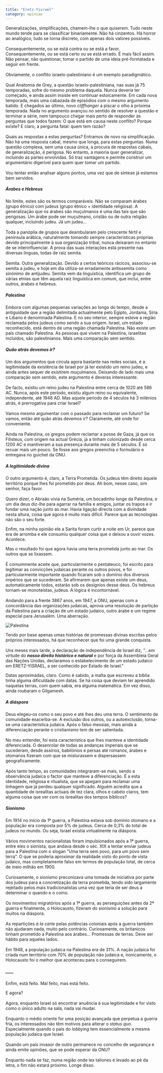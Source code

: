 ```yaml
---
title: "Eretz-Yisrael"
category: opiniao
---
```


Generalizações, simplificações, chamem-lhe o que quiserem. Tudo neste mundo tende para se classificar binariamente. Não há cinzentos. Há horror ao analógico, tudo se torna discreto, com apenas dois valores possíveis.  
<br/>
Consequentemente, ou se está contra ou se está a favor. Consequentemente, ou se está certo ou se está errado.
É mais fácil assim. Não pensar, não questionar, tomar o partido de uma ideia pré-formatada e seguir em frente.  
<br/>
Obviamente, o conflito israelo-palestiniano é um exemplo paradigmático.  
<br/>
Qual Anatomia de Grey, a questão israelo-palestiniana, nas suas já 75 temporadas, sofre do mesmo problema daquela. Nunca deveria ter começado, e ainda assim insiste em continuar estoicamente.
Em cada nova temporada, mais uma cabazada de episódios com o mesmo argumento batido. E chegados ao último, novo *cliffhanger* a piscar o olho à próxima temporada. Nada no argumento avançou no sentido de resolver a questão e terminar a série, nem tampouco chegar mais perto de responder às perguntas que todos fazem: 
O que está em causa neste conflito? Porque existe?
E claro, a pergunta fatal: quem tem razão?  
<br/>
Quais as respostas a estas perguntas?
Entramos de novo na simplificação. Não há uma resposta cabal, mesmo que longa, para estas perguntas.
Numa questão complexa, sem uma causa única, a procura de respostas cabais, de generalização, é perigosa.
No entanto, a maioria quer generalizar, incluindo as partes envolvidas. Só traz vantagens e permite construir um argumentário digerível para quem quer tomar um partido.  
<br/>
Vou tentar então analisar alguns pontos, uma vez que de síntese já estamos bem servidos.

##### __Árabes e Hebreus__

No limite, estes são os termos comparáveis. Não se comparam árabes (grupo étnico) com judeus (grupo étnico + identidade religiosa).
A generalização que os árabes são muçulmanos é uma das tais que são perigosas. Um árabe pode ser muçulmano, cristão ou de outra religião qualquer, incluíndo judeu. Já um judeu...  
<br/>
Toda a panóplia de grupos que deambularam pelo crescente fértil e península arábica, naturalmente tomando sempre características próprias devido principalmente à sua organização tribal, nunca deixaram no entanto de se interinfluenciar.
A prova das suas interações está presente nas diversas línguas, todas de raiz semita.  
<br/>
Semita. Outra generalização. Devido a certos teóricos rácicos, associou-se semita a judeu, e hoje em dia utiliza-se erradamente antissemita como sinónimo de antijudeu. Semita vem da linguística, identifica um grupo de várias etnias que têm aquela raiz linguística em comum, que inclui, entre outros, árabes e hebreus.

##### __Palestina__

Embora com algumas pequenas variações ao longo do tempo, desde a antiguidade que a região delimitada actualmente pelo Egipto, Jordania, Síria e Libano é denominada Palestina.
E no seu interior, sempre esteve a região reclamada pelos judeus como sendo a sua origem.
Israel, um estado reconhecido, está dentro de uma região chamada Palestina. Não existe um país chamado Palestina. As pessoas que vivem na Palestina, israelitas incluídos, são palestinianos.
Mais uma comparação sem sentido.

##### __Quão atrás devemos ir?__

Um dos argumentos que circula agora bastante nas redes sociais, é a legitimidade da existência de Israel por já ter existido um reino judeu, e ainda antes sequer de existirem muçulmanos.
Deixando de lado mais uma comparação sem sentido, este argumento é deveras interessante.  
<br/>
De facto, existiu um reino judeu na Palestina entre cerca de 1020 até 586 AC. Nunca, após este período, existiu algum reino ou equivalente, independente, até 1948 AD. Mas aquele período de 4 séculos há 3 milénios atrás, é prerrogativa para criar Israel?  
<br/>
Vamos mesmo argumentar com o passado para reclamar um futuro? Se vamos, então até quão atrás devemos ir? Claramente, até onde for conveniente.   
<br/>
Ainda na Palestina, os gregos podem reclamar a posse de Gaza, já que os Filisteus, com origem na actual Grécia, já a tinham colonizado desde cerca 1200 AC e mantiveram a sua presença durante mais de 5 séculos. É só recuar mais um pouco. Se fosse aos gregos preenchia o formulário e entregava no guichet da ONU.

##### __A legitimidade divina__

O outro argumento é, claro, a Terra Prometida.
Os judeus têm direito àquele território porque lhes foi prometido por deus.
Ah bom, nesse caso, sim senhor, faça favor.  
<br/>
Quero dizer, o Abraão vivia na Suméria, um bocadinho longe da Palestina, e um dia deus diz-lhe para agarrar na família e amigos, juntar os trapos e ir fundar uma nação junto ao mar.
Havia ligação directa com a divindade nesta altura, coisa que agora é muito mais difícil. Parece que as tecnologias não são o seu forte.

Enfim, na minha opinião ele a Sarita foram curtir a noite em Ur, parece que era de arromba e ele consumiu qualquer coisa que o deixou a ouvir vozes. Acontece.

Mas o resultado foi que agora havia uma terra prometida junto ao mar. Os outros que se lixassem.  
<br/>
É comummente aceite que, particularmente o pentateuco, foi escrito para legitimar as convicções judaicas perante os outros povos, e foi particularmente importante quando ficaram sob o domínio dos diversos impérios que se sucederam.
Se afirmarem que apenas existe um deus, automaticamente todos, estarão sob os desígnios desse deus. Os hebreus tornam-se monoteístas, judeus. A lógica é incontornável.  
<br/>
Andando para a frente 3867 anos, em 1947, a ONU, apenas com a concordância das organizações judaicas, aprova uma resolução de partição da Palestina para a criação de um estado judaico, outro árabe e um regime especial para Jerusalém. Uma aberração.

![Palestina](/assets/images/posts/UN_Palestine_Partition_Versions_1947.jpg)

Tendo por base apenas umas histórias de promessas divinas escritas pelos próprios interessados, há que reconhecer que foi uma grande conquista.   
<br/>
Uns meses mais tarde, a declaração de independência de Israel diz, "...em virtude do *__nosso direito histórico e natural__* e por força da Assembleia Geral das Nações Unidas, declaramos o estabelecimento de um estado judaico em ERETZ-YISRAEL, a ser conhecido por Estado de Israel."

Datas aproximadas, claro. Como é sabido, a malta que escreveu a bíblia tinha alguma dificuldade com datas. Se há coisa que deviam ter aprendido naquelas terras, com quem sabia, era alguma matemática. Em vez disso, ainda roubaram o Gilgamesh.

##### __A diáspora__

Deus elegeu-os como o seu povo e até lhes deu uma terra.
O sentimento de comunidade exacerba-se. A exclusão dos outros, ou a autoexclusão, torna-se uma característica judaica.
Após o falso messias, mais ainda a diferenciação perante o cristianismo tem de ser salientada.  
<br/>
No meu entender, foi esta característica que lhes manteve a identidade diferenciada. O desenrolar de todas as andanças imperiais que se sucederam, desde assírios, babilónios e persas até romanos, árabes e otomanos fizeram com que se misturassem e dispersassem geograficamente.  
<br/>
Após tanto tempo, as comunidades integraram-se mais, sendo a observância judaica o factor que manteve a diferenciação.
É a esta identidade, religiosa e ritualista, que se apegam para reclamar uma linhagem que já perdeu qualquer significado.
Alguém acredita que a quantidade de isrealitas actuais de tez clara, olhos e cabelo claros, tem alguma coisa que ver com os isrealitas dos tempos bíblicos?

##### __Sionismo__

Em 1914 no início da 1ª guerra, a Palestina estava sob domínio otomano e a população era composta por 5% de judeus. Cerca de 0,3% do total de judeus no mundo. Ou seja, Israel existia virtualmente na diáspora.  
<br/>
Vários movimentos nacionalistas foram impulsionados após a 1ª guerra, entre eles o sionista, que andava desde o séc. XIX a tentar enviar judeus para a Palestina com o slogan "Uma terra sem povo, para um povo sem terra".
O que se poderia aproximar da realidade visto do ponto de vista judaico, mas completamente falso em termos de população total, de cerca de meio milhão em 1900.  
<br/>
Curiosamente, o sionismo preconizava uma tomada de iniciativa por parte dos judeus para a concretização da terra prometida, tendo sido largamente rejeitado pelos mais tradicionalistas uma vez que teria de ser deus a determinar o quando e o como.  
<br/>
Os movimentos migratórios após a 1ª guerra, as perseguições antes da 2ª guerra e finalmente, o Holocausto, fizeram do sionismo a solução para muitos na diáspora.  
<br/>
As repartições *à la carte* pelas potências coloniais após a guerra também não ajudaram nada, muito pelo contrário. Curiosamente, os britanicos tinham prometido a Palestina aos árabes... Promessas de terras. Deve ser hábito para aqueles lados.  
<br/>
Em 1948, a população judaica na Palestina era de 31%.
A nação judaica foi criada num território com 70% de população não judaica e, ironicamente, o Holocausto foi o melhor que aconteceu para o conseguirem.

##### ____

Enfim, está feito.
Mal feito, mas está feito. 

E agora?  
<br/>
Agora, enquanto Israel só encontrar anuência à sua legitimidade e for visto como o único adulto na sala, nada vai mudar.  
<br/>
Enquanto o médio oriente for uma posição avançada que perpetua a guerra fria, os interessados não têm motivos para alterar o *status quo*. Especialmente quando o país do *lobbying* tem essencialmente a mesma população judaica que Israel.  
<br/>
Quando um país invasor de outro permanece no concelho de segurança e ainda emite opiniões, que se pode esperar da ONU?  
<br/>
Enquanto nada se faz, numa região onde lex taliones é levado ao pé da letra, o fim não estará próximo. Longe disso.
